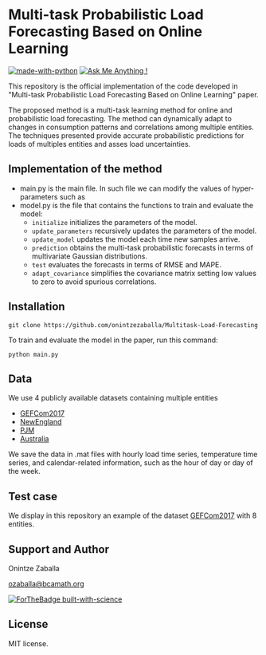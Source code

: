 # Multi-task Probabilistic Load Forecasting Based on Online Learning

[![made-with-python](https://img.shields.io/badge/Made%20with-Python-1f425f.svg)](/AMRC_Python) [![Ask Me Anything !](https://img.shields.io/badge/Ask%20me-anything-1abc9c.svg)](#support-and-author)

This repository is the official implementation of the code developed in "Multi-task Probabilistic Load Forecasting Based on Online Learning" paper.

The proposed method is a multi-task learning method for online and probabilistic load forecasting. The method can dynamically adapt to changes in consumption patterns and correlations among multiple entities. The techniques presented provide accurate probabilistic predictions for loads of multiples entities and asses load uncertainties.


## Implementation of the method

* main.py is the main file. In such file we can modify the values of hyper-parameters such as 
* model.py is the file that contains the functions to train and evaluate the model:
	- `initialize` initializes the parameters of the model.
	- `update_parameters` recursively updates the parameters of the model.
	- `update_model` updates the model each time new samples arrive.
	- `prediction` obtains the multi-task probabilistic forecasts in terms of multivariate Gaussian distributions.
	- `test` evaluates the forecasts in terms of RMSE and MAPE.
	- `adapt_covariance` simplifies the covariance matrix setting low values to zero to avoid spurious correlations.


## Installation 

```console
git clone https://github.com/onintzezaballa/Multitask-Load-Forecasting

```

To train and evaluate the model in the paper, run this command:

```console
python main.py

```

## Data

We use 4 publicly available datasets containing multiple entities
* [GEFCom2017](https://www.sciencedirect.com/science/article/abs/pii/S016920701930024X)
* [NewEngland](https://www.iso-ne.com/isoexpress/web/reports/load-and-demand/-/tree/zone-info)
* [PJM](https://dataminer2.pjm.com/feed/hrl_load_estimated/definition)
* [Australia](https://aemo.com.au/energy-systems/electricity/national-electricity-market-nem/data-nem/aggregated-data)

We save the data in .mat files with hourly load time series, temperature time series, and calendar-related information, such as the hour of day or day of the week.

## Test case

We display in this repository an example of the dataset [GEFCom2017](https://www.sciencedirect.com/science/article/abs/pii/S016920701930024X) with 8 entities.

## Support and Author

Onintze Zaballa

ozaballa@bcamath.org

[![ForTheBadge built-with-science](http://ForTheBadge.com/images/badges/built-with-science.svg)](https://github.com/onintzezaballa)

## License 

MIT license.

